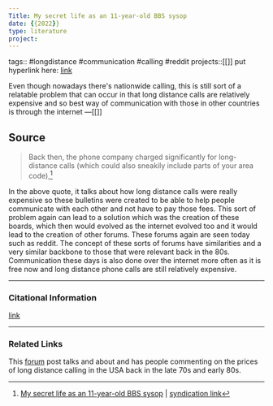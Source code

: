 ```yaml
---
Title: My secret life as an 11-year-old BBS sysop
date: {{2022}}
type: literature
project:
---
```

tags:: #longdistance #communication #calling #reddit 
projects::[[]]
put hyperlink here: [link](https://arstechnica.com/information-technology/2022/12/my-secret-life-as-an-11-year-old-bbs-sysop/) 

Even though nowadays there's nationwide calling, this is still sort of a relatable problem that can occur in that long distance calls are relatively expensive and so best way of communication with those in other countries is through the internet
&mdash;[[]]

## Source 
> Back then, the phone company charged significantly for long-distance calls (which could also sneakily include parts of your area code),[^1]

[^1]: [My secret life as an 11-year-old BBS sysop](https://arstechnica.com/information-technology/2022/12/my-secret-life-as-an-11-year-old-bbs-sysop/) | [syndication link](tk) 

In the above quote, it talks about how long distance calls were really expensive so these bulletins were created to be able to help people communicate with each other and not have to pay those fees. This sort of problem again can lead to a solution which was the creation of these boards, which then would evolved as the internet evolved too and it would lead to the creation of other forums. These forums again are seen today such as reddit. The concept of these sorts of forums have similarities and a very similar backbone to those that were relevant back in the 80s. Communication these days is also done over the internet more often as it is free now and long distance phone calls are still relatively expensive.

---
### Citational Information

[link](https://arstechnica.com/information-technology/2022/12/my-secret-life-as-an-11-year-old-bbs-sysop/) 

---

### Related Links
This [forum](https://ask.metafilter.com/211826/Long-Distance-Rates-For-the-Late-Seventies-and-Early-Eighties) post talks and about and has people commenting on the prices of long distance calling in the USA back in the late 70s and early 80s. 